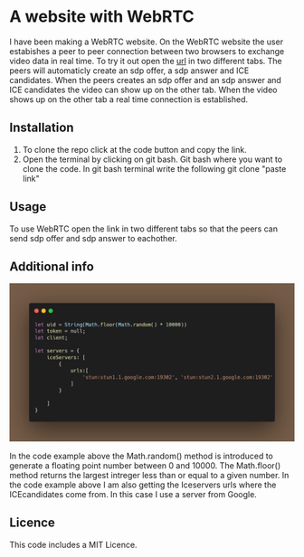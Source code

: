 
# A website with WebRTC
I have been making a WebRTC website. On the WebRTC website the user estabishes a peer to peer connection between two browsers to exchange video data in real time. To try it out open the <a href="https://sofiahjerpe.github.io/WebRTC/">url</a> in two different tabs. The peers will automaticly create an sdp offer, a sdp answer and ICE candidates. When the peers creates an sdp offer and an sdp answer and ICE candidates the video can show up on the other tab. When the video shows up on the other tab a real time connection is established.

## Installation
1.  To clone the repo click at the code button and copy the link. 
2.  Open the terminal by clicking on git bash. Git bash where you want to clone the code. In git bash terminal write the following git clone "paste link"
 
## Usage
To use WebRTC open the link in two different tabs so that the peers can send sdp offer and sdp answer to eachother. 

## Additional info 
![code-one](carbon.png)


In the code example above the Math.random() method is introduced to generate a floating point number between 0 and 10000. The Math.floor() method returns the largest intreger less than or equal to a given number. In the code example above I am also getting the Iceservers urls where the ICEcandidates come from.  In this case I use a server from Google. 

## Licence 
This code includes a MIT Licence. 

